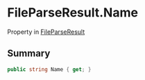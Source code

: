# FileParseResult.Name

Property in [FileParseResult](/api/csharp/yarn.compiler.fileparseresult.md)

## Summary



```csharp
public string Name { get; }
```

